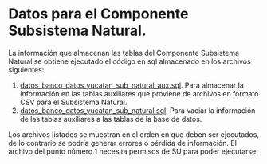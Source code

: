 # Datos para el Componente Subsistema Natural.

La información que almacenan las tablas del Componente Subsistema Natural se obtiene ejecutado el código en sql almacenado en los archivos siguientes:
1. [datos_banco_datos_yucatan_sub_natural_aux.sql](datos_banco_datos_yucatan_sub_natural_aux.sql). Para almacenar la información en las tablas auxiliares que proviene de archivos en formato CSV para el Subsistema Natural.
2. [datos_banco_datos_yucatan_sub_natural.sql](datos_banco_datos_yucatan_sub_natural.sql). Para vaciar la información de las tablas auxiliares a las tablas de la base de datos.

Los archivos listados se muestran en el orden en que deben ser ejecutados, de lo contrario se podría generar errores o pérdida de información. El archivo del punto número 1 necesita permisos de SU para poder ejecutarse.

